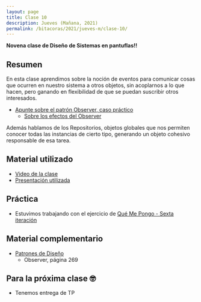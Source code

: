 ```yaml
---
layout: page
title: Clase 10
description: Jueves (Mañana, 2021)
permalink: /bitacoras/2021/jueves-m/clase-10/
---
```


**Novena clase de Diseño de Sistemas en pantuflas!!**

## Resumen

En esta clase aprendimos sobre la noción de eventos para comunicar cosas que ocurren en nuestro sistema a otros objetos, sin acoplarnos a lo que hacen, pero ganando en flexibilidad de que se puedan suscribir otros interesados.

- [Apunte sobre el patrón Observer, caso práctico](https://docs.google.com/document/d/1h8Cce8faTG65RXoElPvAsPS-I8H2MxMbemzMcYCL56I/edit)
  - [Sobre los efectos del Observer](https://docs.google.com/document/d/1UwTcRLugqDgZuqfWvOxckwk27UBjDo70AF1znzX24QM/edit#heading=h.y04j3mise0wn)

Además hablamos de los Repositorios, objetos globales que nos permiten conocer todas las instancias de cierto tipo, generando un objeto cohesivo responsable de esa tarea.

## Material utilizado

- [Video de la clase](https://us02web.zoom.us/rec/share/79BeDrzt3WpJTYnXsH3WerV5HIvhaaa8gHMW-foJykdjkx8WLoHtzVenyj3RizMa?startTime=1591876692000)
- [Presentación utilizada](https://docs.google.com/presentation/d/1H42k0asCh3ctdw0oZsONhX0joTe8j61NBSWREt1rMuc/edit?usp=sharing)

## Práctica

- Estuvimos trabajando con el ejercicio de [Qué Me Pongo - Sexta iteración](https://docs.google.com/document/d/1NxqhJj70kt-_4aw-CawlISdJZyedzoOcLAVJAZVZISE)

## Material complementario

- [Patrones de Diseño](https://www.utnianos.com.ar/foro/attachment.php?aid=3577)
  - Observer, página 269

## Para la próxima clase 🤓

- Tenemos entrega de TP
